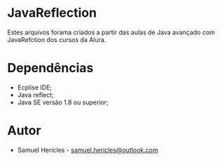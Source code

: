 # JavaReflection
  Estes arquivos forama criados a partir das aulas de Java avançado com JavaRefction dos cursos da Alura.
# Dependências
  + Ecplise IDE;
  + Java reflect;
  + Java SE versão 1.8 ou superior;
# Autor
  + Samuel Hericles - samuel.hericles@outlook.com
  
